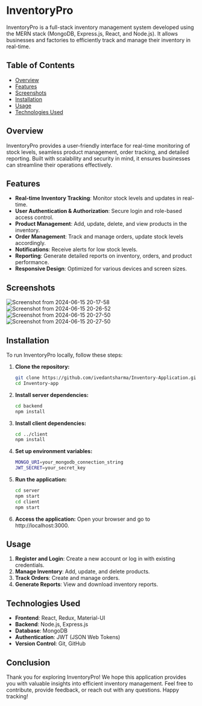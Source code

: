 # InventoryPro

InventoryPro is a full-stack inventory management system developed using the MERN stack (MongoDB, Express.js, React, and Node.js). It allows businesses and factories to efficiently track and manage their inventory in real-time.

## Table of Contents

- [Overview](#overview)
- [Features](#features)
- [Screenshots](#Screenshots)
- [Installation](#installation)
- [Usage](#usage)
- [Technologies Used](#technologies-used)

## Overview

InventoryPro provides a user-friendly interface for real-time monitoring of stock levels, seamless product management, order tracking, and detailed reporting. Built with scalability and security in mind, it ensures businesses can streamline their operations effectively.

## Features

- **Real-time Inventory Tracking**: Monitor stock levels and updates in real-time.
- **User Authentication & Authorization**: Secure login and role-based access control.
- **Product Management**: Add, update, delete, and view products in the inventory.
- **Order Management**: Track and manage orders, update stock levels accordingly.
- **Notifications**: Receive alerts for low stock levels.
- **Reporting**: Generate detailed reports on inventory, orders, and product performance.
- **Responsive Design**: Optimized for various devices and screen sizes.

## Screenshots

![Screenshot from 2024-06-15 20-17-58](https://github.com/ivedantsharma/Inventory-Application/assets/153631137/7be80ae8-8848-4f85-b5b7-e93795102606)
![Screenshot from 2024-06-15 20-26-52](https://github.com/ivedantsharma/Inventory-Application/assets/153631137/46da72f0-b1ab-4037-97d4-3102731bf1ea)
![Screenshot from 2024-06-15 20-27-50](https://github.com/ivedantsharma/Inventory-Application/assets/153631137/4fc1c5d2-9336-45e1-9f65-39c1960bb9c5)
![Screenshot from 2024-06-15 20-27-50](https://github.com/ivedantsharma/Inventory-Application/assets/153631137/8be14230-bb30-4e50-9f57-938aa4bbf95c)


## Installation

To run InventoryPro locally, follow these steps:

1. **Clone the repository:**
   ```bash
   git clone https://github.com/ivedantsharma/Inventory-Application.git
   cd Inventory-app
2. **Install server dependencies:**
   ```bash
   cd backend
   npm install
3. **Install client dependencies:**
   ```bash
   cd ../client
   npm install
4. **Set up environment variables:**
   ```bash
   MONGO_URI=your_mongodb_connection_string
   JWT_SECRET=your_secret_key
5. **Run the application:**
   ```bash
   cd server
   npm start
   cd client
   npm start
6. **Access the application:**
   Open your browser and go to http://localhost:3000.

## Usage

1. **Register and Login**: Create a new account or log in with existing credentials.
2. **Manage Inventory**: Add, update, and delete products.
3. **Track Orders**: Create and manage orders.
4. **Generate Reports**: View and download inventory reports.

## Technologies Used

- **Frontend**: React, Redux, Material-UI
- **Backend**: Node.js, Express.js
- **Database**: MongoDB
- **Authentication**: JWT (JSON Web Tokens)
- **Version Control**: Git, GitHub

## Conclusion

Thank you for exploring InventoryPro! We hope this application provides you with valuable insights into efficient inventory management. Feel free to contribute, provide feedback, or reach out with any questions. Happy tracking!
